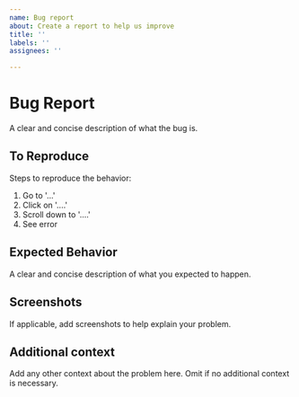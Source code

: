 ```yaml
---
name: Bug report
about: Create a report to help us improve
title: ''
labels: ''
assignees: ''

---
```


# Bug Report
A clear and concise description of what the bug is.

## To Reproduce
Steps to reproduce the behavior:
1. Go to '...'
2. Click on '....'
3. Scroll down to '....'
4. See error

## Expected Behavior
A clear and concise description of what you expected to happen.

## Screenshots
If applicable, add screenshots to help explain your problem.

## Additional context
Add any other context about the problem here.
Omit if no additional context is necessary.
